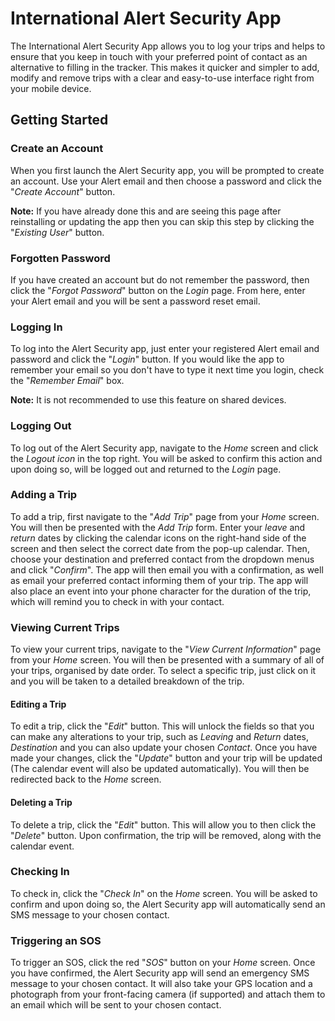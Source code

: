 # International Alert Security App

The International Alert Security App allows you to log your trips and helps to ensure that you keep in touch with your preferred point of contact as an alternative to filling in the tracker. This makes it quicker and simpler to add, modify and remove trips with a clear and easy-to-use interface right from your mobile device.

## Getting Started

### Create an Account
When you first launch the Alert Security app, you will be prompted to create an account. Use your Alert email and then choose a password and click the "*Create Account*" button.

**Note:** If you have already done this and are seeing this page after reinstalling or updating the app then you can skip this step by clicking the "*Existing User*" button.

### Forgotten Password
If you have created an account but do not remember the password, then click the "*Forgot Password*" button on the *Login* page. From here, enter your Alert email and you will be sent a password reset email.

### Logging In
To log into the Alert Security app, just enter your registered Alert email and password and click the "*Login*" button. If you would like the app to remember your email so you don't have to type it next time you login, check the "*Remember Email*" box.

**Note:** It is not recommended to use this feature on shared devices.

### Logging Out
To log out of the Alert Security app, navigate to the *Home* screen and click the *Logout icon* in the top right. You will be asked to confirm this action and upon doing so, will be logged out and returned to the *Login* page.

### Adding a Trip
To add a trip, first navigate to the "*Add Trip*" page from your *Home* screen. You will then be presented with the *Add Trip* form. Enter your *leave* and *return* dates by clicking the calendar icons on the right-hand side of the screen and then select the correct date from the pop-up calendar. Then, choose your destination and preferred contact from the dropdown menus and click "*Confirm*". The app will then email you with a confirmation, as well as email your preferred contact informing them of your trip. The app will also place an event into your phone character for the duration of the trip, which will remind you to check in with your contact.

### Viewing Current Trips
To view your current trips, navigate to the "*View Current Information*" page from your *Home* screen. You will then be presented with a summary of all of your trips, organised by date order. To select a specific trip, just click on it and you will be taken to a detailed breakdown of the trip.
#### Editing a Trip
To edit a trip, click the "*Edit*" button. This will unlock the fields so that you can make any alterations to your trip, such as *Leaving* and *Return* dates, *Destination* and you can also update your chosen *Contact*. Once you have made your changes, click the "*Update*" button and your trip will be updated (The calendar event will also be updated automatically). You will then be redirected back to the *Home* screen.
#### Deleting a Trip
To delete a trip, click the "*Edit*" button. This will allow you to then click the "*Delete*" button. Upon confirmation, the trip will be removed, along with the calendar event.

### Checking In
To check in, click the "*Check In*" on the *Home* screen. You will be asked to confirm and upon doing so, the Alert Security app will automatically send an SMS message to your chosen contact.

### Triggering an SOS
To trigger an SOS, click the red "*SOS*" button on your *Home* screen. Once you have confirmed, the Alert Security app will send an emergency SMS message to your chosen contact. It will also take your GPS location and a photograph from your front-facing camera (if supported) and attach them to an email which will be sent to your chosen contact.
